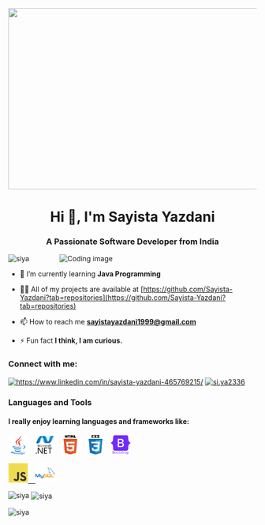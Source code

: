 <img align="center"  width="1260" height="367px" src="banner.png">
<h1 align="center">Hi 👋, I'm Sayista Yazdani</h1>
<h3 align="center">A Passionate Software Developer from India</h3>
<img align="right" alt="Coding image" width="400" src="https://user-images.githubusercontent.com/55389276/140866485-8fb1c876-9a8f-4d6a-98dc-08c4981eaf70.gif">
<p align="left"> <img src="https://komarev.com/ghpvc/?username=siya&label=Profile%20views&color=0e75b6&style=flat" alt="siya" /> </p>

- 🌱 I’m currently learning **Java Programming**

- 👨‍💻 All of my projects are available at [https://github.com/Sayista-Yazdani?tab=repositories](https://github.com/Sayista-Yazdani?tab=repositories)

- 📫 How to reach me **sayistayazdani1999@gmail.com**

- ⚡ Fun fact **I think, I am curious.**

<h3 align="left">Connect with me:</h3>
<p align="left">
<a href="https://linkedin.com/in/https://www.linkedin.com/in/sayista-yazdani-465769215/" target="blank"><img align="center" src="https://raw.githubusercontent.com/rahuldkjain/github-profile-readme-generator/master/src/images/icons/Social/linked-in-alt.svg" alt="https://www.linkedin.com/in/sayista-yazdani-465769215/" height="30" width="40" /></a>
<a href="https://instagram.com/si.ya2336" target="blank"><img align="center" src="https://raw.githubusercontent.com/rahuldkjain/github-profile-readme-generator/master/src/images/icons/Social/instagram.svg" alt="si.ya2336" height="30" width="40" /></a>
</p>

<h3 align="left">Languages and Tools</h3>
<h4 align="left"> I really enjoy learning languages and frameworks like: </h4>
<p align="left">
<a href="https://www.java.com" target="_blank" rel="noreferrer"> <img src="https://raw.githubusercontent.com/devicons/devicon/master/icons/java/java-original.svg" alt="java" width="40" height="40"/></a> &ensp;
<a href="https://dotnet.microsoft.com/" target="_blank" rel="noreferrer"> <img src="https://raw.githubusercontent.com/devicons/devicon/master/icons/dot-net/dot-net-original-wordmark.svg" alt="dotnet" width="40" height="40"/></a>&ensp;
<a href="https://www.w3.org/html/" target="_blank" rel="noreferrer"> <img src="https://raw.githubusercontent.com/devicons/devicon/master/icons/html5/html5-original-wordmark.svg" alt="html5" width="40" height="40"/></a>&ensp;
<a href="https://www.w3schools.com/css/" target="_blank" rel="noreferrer"> <img src="https://raw.githubusercontent.com/devicons/devicon/master/icons/css3/css3-original-wordmark.svg" alt="css3" width="40" height="40"/></a>&ensp;
<a href="https://getbootstrap.com" target="_blank" rel="noreferrer"><img src="https://raw.githubusercontent.com/devicons/devicon/master/icons/bootstrap/bootstrap-plain-wordmark.svg" alt="bootstrap" width="40" height="40"/></a>&ensp;
  
<a href="https://developer.mozilla.org/en-US/docs/Web/JavaScript" target="_blank" rel="noreferrer"> <img src="https://raw.githubusercontent.com/devicons/devicon/master/icons/javascript/javascript-original.svg" alt="javascript" width="40" height="40"/> &ensp;
<a href="https://www.mysql.com/" target="_blank" rel="noreferrer"> <img src="https://raw.githubusercontent.com/devicons/devicon/master/icons/mysql/mysql-original-wordmark.svg" alt="mysql" width="40" height="40"/></a></p>

<p><img align="left" src="https://github-readme-stats.vercel.app/api/top-langs?username=siya&show_icons=true&locale=en&layout=compact" alt="siya" /></p>


<p>&nbsp;<img align="center" src="https://github-readme-stats.vercel.app/api?username=siya&show_icons=true&locale=en" alt="siya" /></p>



<p><img align="center" src="https://github-readme-streak-stats.herokuapp.com/?user=siya&" alt="siya" /></p>


